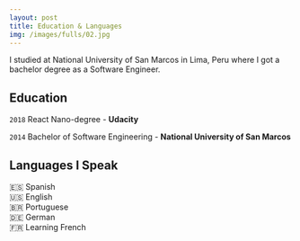 ```yaml
---
layout: post
title: Education & Languages
img: /images/fulls/02.jpg
---
```


I studied at National University of San Marcos in Lima, Peru where I got a bachelor degree as a Software Engineer.

## Education

`2018` React Nano-degree - **Udacity**

`2014` Bachelor of Software Engineering - **National University of San Marcos**

## Languages I Speak  
🇪🇸 Spanish  
🇺🇸 English  
🇧🇷 Portuguese  
🇩🇪 German  
🇫🇷 Learning French  
